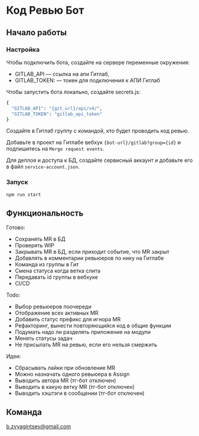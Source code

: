 # Код Ревью Бот

## Начало работы

### Настройка
Чтобы подключить бота, создайте на сервере переменные окружения:

- GITLAB_API — ссылка на апи Гитлаб,
- GITLAB_TOKEN: — токен для подключения к АПИ Гитлаб

Чтобы запустить бота локально, создайте secrets.js:

```bash
{
  "GITLAB_API": "{git_url}/api/v4/",
  "GITLAB_TOKEN": "gitlab_api_token"
}
```

Создайте в Гитлаб группу с командой, кто будет проводить код ревью.

Добавьте в проект на Гитлабе вебхук `{bot-url}/gitlab?group={id}` и подпишитесь на `Merge request events`.

Для деплоя и доступа к БД, создайте сервисный аккаунт и добавьте его в файл `service-account.json`.

### Запуск

```bash
npm run start
```

## Функциональность

Готово:
- Сохранять MR в БД
- Проверять WIP
- Закрывать MR в БД, если приходит событие, что MR закрыт
- Добавлять в комментарии ревьюеров по нику на Гитлабе
- Команда из группы в Гит
- Смена статуса когда ветка слита
- Передавать id группы в вебхуке
- CI/CD

Todo:
- Выбор ревьюеров поочереди
- Отображение всех активных MR
- Добавить статус префикс для игнора MR
- Рефакторинг, вынести повторяющийся код в общие функции
- Подумать надо ли разделять приложение на модули
- Менять статусы задач
- Не присылать MR на ревью, если его нельзя смержить

Идеи:
- Сбрасывать лайки при обновление MR
- Можно назначать одного ревьюера в Assign
- Выводить автора MR (тг-бот отключен)
- Выводить в какую ветку MR (тг-бот отключен)
- Выводить хэштэги в сообщении (тг-бот отключен)

## Команда
b.zvyagintsev@gmail.com